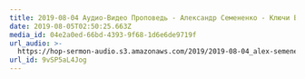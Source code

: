 ```yaml
---
title: 2019-08-04 Аудио-Видео Проповедь - Александр Семененко - Ключи Божьего Мира
date: 2019-08-05T02:50:25.663Z
media_id: 04e2a0ed-66bd-4393-9f68-1d6e6de9719f
url_audio: >-
  https://hop-sermon-audio.s3.amazonaws.com/2019/2019-08-04_alex-semenenko_kluchi-bozhego-mira.mp3
url_id: 9vSP5aL4Jog
---
```


